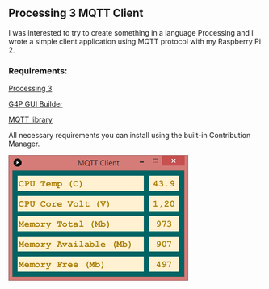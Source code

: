 ##	Processing 3 MQTT Client

I was interested to try to create something in a language Processing and I wrote a simple client application using MQTT protocol with my Raspberry Pi 2.

### Requirements:
[Processing 3](https://processing.org)

[G4P GUI Builder](http://www.lagers.org.uk/g4ptool/index.html)

[MQTT library](https://github.com/256dpi/processing-mqtt)

All necessary requirements you can install using the built-in Contribution Manager.

![processing-mqtt-client](/processing-mqtt-client.png?raw=true "processing-mqtt-client")